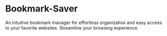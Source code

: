 # Bookmark-Saver
An intuitive bookmark manager for effortless organization and easy access to your favorite websites. Streamline your browsing experience.
